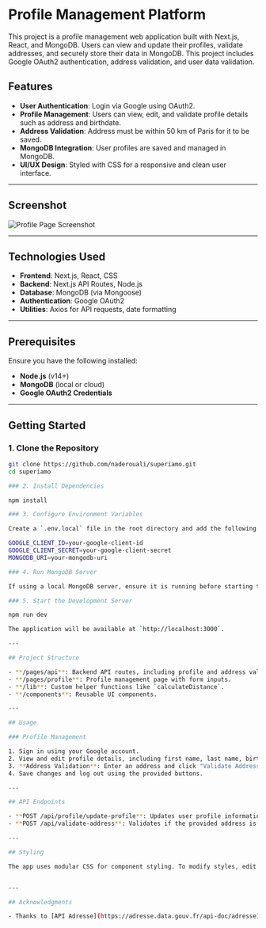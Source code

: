# Profile Management Platform

This project is a profile management web application built with Next.js, React, and MongoDB. Users can view and update their profiles, validate addresses, and securely store their data in MongoDB. This project includes Google OAuth2 authentication, address validation, and user data validation.

## Features

- **User Authentication**: Login via Google using OAuth2.
- **Profile Management**: Users can view, edit, and validate profile details such as address and birthdate.
- **Address Validation**: Address must be within 50 km of Paris for it to be saved.
- **MongoDB Integration**: User profiles are saved and managed in MongoDB.
- **UI/UX Design**: Styled with CSS for a responsive and clean user interface.

---

## Screenshot

![Profile Page Screenshot](assets/Screenshot.png)

---

## Technologies Used

- **Frontend**: Next.js, React, CSS
- **Backend**: Next.js API Routes, Node.js
- **Database**: MongoDB (via Mongoose)
- **Authentication**: Google OAuth2
- **Utilities**: Axios for API requests, date formatting

---

## Prerequisites

Ensure you have the following installed:

- **Node.js** (v14+)
- **MongoDB** (local or cloud)
- **Google OAuth2 Credentials**

---

## Getting Started

### 1. Clone the Repository

```bash
git clone https://github.com/naderouali/superiamo.git
cd superiamo

### 2. Install Dependencies

npm install

### 3. Configure Environment Variables

Create a `.env.local` file in the root directory and add the following variables:

GOOGLE_CLIENT_ID=your-google-client-id
GOOGLE_CLIENT_SECRET=your-google-client-secret
MONGODB_URI=your-mongodb-uri

### 4. Run MongoDB Server

If using a local MongoDB server, ensure it is running before starting the application.

### 5. Start the Development Server

npm run dev

The application will be available at `http://localhost:3000`.

---

## Project Structure

- **/pages/api**: Backend API routes, including profile and address validation.
- **/pages/profile**: Profile management page with form inputs.
- **/lib**: Custom helper functions like `calculateDistance`.
- **/components**: Reusable UI components.

---

## Usage

### Profile Management

1. Sign in using your Google account.
2. View and edit profile details, including first name, last name, birthdate, address, and phone number.
3. **Address Validation**: Enter an address and click "Validate Address." The address must be within 50 km of Paris to save.
4. Save changes and log out using the provided buttons.

---

## API Endpoints

- **POST /api/profile/update-profile**: Updates user profile information.
- **POST /api/validate-address**: Validates if the provided address is within 50 km of Paris.

---

## Styling

The app uses modular CSS for component styling. To modify styles, edit the CSS files in the **/styles** folder.


---

## Acknowledgments

- Thanks to [API Adresse](https://adresse.data.gouv.fr/api-doc/adresse) for geolocation data.